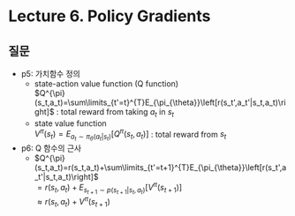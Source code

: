 # Lecture 6. Policy Gradients

## 질문
- p5: 가치함수 정의
  - state-action value function (Q function)    
    $Q^{\pi}(s_t,a_t)=\sum\limits_{t'=t}^{T}E_{\pi_{\theta}}\left[r(s_t',a_t'|s_t,a_t)\right]$ : total reward from taking $a_t$ in $s_t$      
  - state value function   
    $V^{\pi}(s_t)=E_{a_t\sim\pi_{\theta}(a_t|s_t)}\left[Q^{\pi}(s_t,a_t)\right]$ : total reward from  $s_t$   
- p6: Q 함수의 근사
  - $Q^{\pi}(s_t,a_t)=r(s_t,a_t)+\sum\limits_{t'=t+1}^{T}E_{\pi_{\theta}}\left[r(s_t',a_t'|s_t,a_t)\right]$  
    $= r(s_t,a_t)+E_{s_{t+1}\sim p(s_{t+1}|s_t,a_t)}\left[V^{\pi}(s_{t+1})\right]$  
    $\approx r(s_t,a_t) + V^{\pi}(s_{t+1})$  
